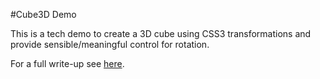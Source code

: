 #Cube3D Demo

This is a tech demo to create a 3D cube using CSS3 transformations and provide sensible/meaningful control for rotation.

For a full write-up see [here](http://blog.joelambert.co.uk/2011/05/10/handling-3d-geometry-with-3d-css3-transforms/).